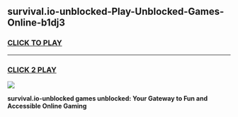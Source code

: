 
## survival.io-unblocked-Play-Unblocked-Games-Online-b1dj3
<h3>
<a href="https://premium76.site?title=survival.io-unblocked&ref=25A">CLICK TO PLAY</a></h3>
<hr>

<h3>
<a href="https://premium76.site?title=survival.io-unblocked&ref=25A">CLICK 2 PLAY</a>
  
</h3>

<a href="https://premium76.site?title=survival.io-unblocked&ref=25A"><img src="https://clearcache.store/games.png"></a>


**survival.io-unblocked games unblocked: Your Gateway to Fun and Accessible Online Gaming**
